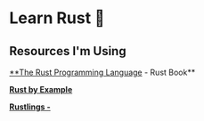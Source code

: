 # Learn Rust 🦀
 
## Resources I'm Using

[**The Rust Programming Language](https://doc.rust-lang.org/book/#the-rust-programming-language) - Rust Book**

[**Rust by Example**](https://doc.rust-lang.org/rust-by-example/#rust-by-example)

[**Rustlings -**](https://github.com/rust-lang/rustlings)



